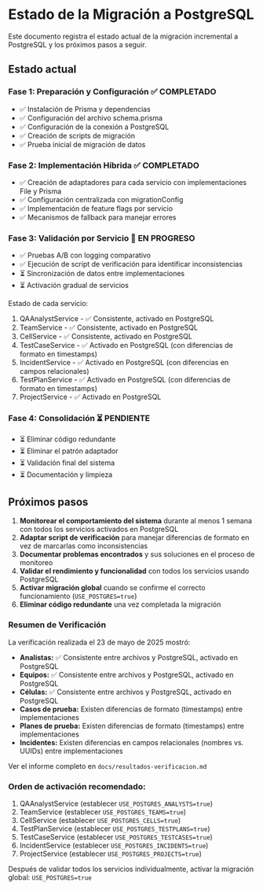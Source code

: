 # Estado de la Migración a PostgreSQL

Este documento registra el estado actual de la migración incremental a PostgreSQL y los próximos pasos a seguir.

## Estado actual 

### Fase 1: Preparación y Configuración ✅ COMPLETADO
- ✅ Instalación de Prisma y dependencias
- ✅ Configuración del archivo schema.prisma
- ✅ Configuración de la conexión a PostgreSQL
- ✅ Creación de scripts de migración
- ✅ Prueba inicial de migración de datos

### Fase 2: Implementación Híbrida ✅ COMPLETADO
- ✅ Creación de adaptadores para cada servicio con implementaciones File y Prisma
- ✅ Configuración centralizada con migrationConfig
- ✅ Implementación de feature flags por servicio
- ✅ Mecanismos de fallback para manejar errores

### Fase 3: Validación por Servicio 🔄 EN PROGRESO
- ✅ Pruebas A/B con logging comparativo
- ✅ Ejecución de script de verificación para identificar inconsistencias
- ⏳ Sincronización de datos entre implementaciones
- ⏳ Activación gradual de servicios

Estado de cada servicio:
1. QAAnalystService - ✅ Consistente, activado en PostgreSQL
2. TeamService - ✅ Consistente, activado en PostgreSQL
3. CellService - ✅ Consistente, activado en PostgreSQL
4. TestCaseService - ✅ Activado en PostgreSQL (con diferencias de formato en timestamps)
5. IncidentService - ✅ Activado en PostgreSQL (con diferencias en campos relacionales)
6. TestPlanService - ✅ Activado en PostgreSQL (con diferencias de formato en timestamps)
7. ProjectService - ✅ Activado en PostgreSQL

### Fase 4: Consolidación ⏳ PENDIENTE
- ⏳ Eliminar código redundante
- ⏳ Eliminar el patrón adaptador
- ⏳ Validación final del sistema
- ⏳ Documentación y limpieza

## Próximos pasos

1. **Monitorear el comportamiento del sistema** durante al menos 1 semana con todos los servicios activados en PostgreSQL
2. **Adaptar script de verificación** para manejar diferencias de formato en vez de marcarlas como inconsistencias
3. **Documentar problemas encontrados** y sus soluciones en el proceso de monitoreo
4. **Validar el rendimiento y funcionalidad** con todos los servicios usando PostgreSQL
5. **Activar migración global** cuando se confirme el correcto funcionamiento (`USE_POSTGRES=true`)
6. **Eliminar código redundante** una vez completada la migración

### Resumen de Verificación
La verificación realizada el 23 de mayo de 2025 mostró:
- **Analistas:** ✅ Consistente entre archivos y PostgreSQL, activado en PostgreSQL
- **Equipos:** ✅ Consistente entre archivos y PostgreSQL, activado en PostgreSQL
- **Células:** ✅ Consistente entre archivos y PostgreSQL, activado en PostgreSQL
- **Casos de prueba:** Existen diferencias de formato (timestamps) entre implementaciones
- **Planes de prueba:** Existen diferencias de formato (timestamps) entre implementaciones
- **Incidentes:** Existen diferencias en campos relacionales (nombres vs. UUIDs) entre implementaciones

Ver el informe completo en `docs/resultados-verificacion.md`

### Orden de activación recomendado:
1. QAAnalystService (establecer `USE_POSTGRES_ANALYSTS=true`)
2. TeamService (establecer `USE_POSTGRES_TEAMS=true`)
3. CellService (establecer `USE_POSTGRES_CELLS=true`)
4. TestPlanService (establecer `USE_POSTGRES_TESTPLANS=true`)
5. TestCaseService (establecer `USE_POSTGRES_TESTCASES=true`)
6. IncidentService (establecer `USE_POSTGRES_INCIDENTS=true`)
7. ProjectService (establecer `USE_POSTGRES_PROJECTS=true`)

Después de validar todos los servicios individualmente, activar la migración global: `USE_POSTGRES=true`
